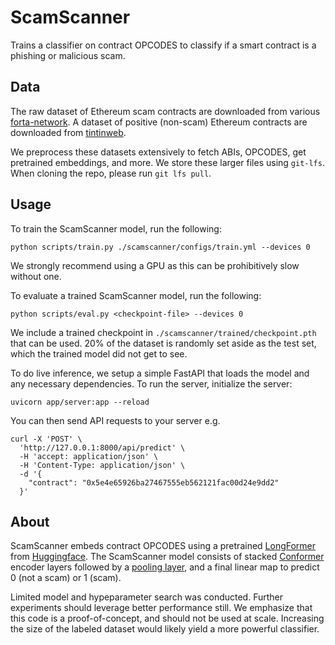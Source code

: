 # ScamScanner

Trains a classifier on contract OPCODES to classify if a smart contract is a phishing or malicious scam.

## Data

The raw dataset of Ethereum scam contracts are downloaded from various [forta-network](https://github.com/forta-network/labelled-datasets). A dataset of positive (non-scam) Ethereum contracts are downloaded from [tintinweb](https://github.com/tintinweb/smart-contract-sanctuary-ethereum). 

We preprocess these datasets extensively to fetch ABIs, OPCODES, get pretrained embeddings, and more. We store these larger files using `git-lfs`. When cloning the repo, please run `git lfs pull`.

## Usage

To train the ScamScanner model, run the following:
```
python scripts/train.py ./scamscanner/configs/train.yml --devices 0
```
We strongly recommend using a GPU as this can be prohibitively slow without one.

To evaluate a trained ScamScanner model, run the following:
```
python scripts/eval.py <checkpoint-file> --devices 0
```
We include a trained checkpoint in `./scamscanner/trained/checkpoint.pth` that can be used. 20\% of the dataset is randomly set aside as the test set, which the trained model did not get to see. 

To do live inference, we setup a simple FastAPI that loads the model and any necessary dependencies. To run the server, initialize the server:
```
uvicorn app/server:app --reload
```
You can then send API requests to your server e.g.
```
curl -X 'POST' \
  'http://127.0.0.1:8000/api/predict' \
  -H 'accept: application/json' \
  -H 'Content-Type: application/json' \
  -d '{
    "contract": "0x5e4e65926ba27467555eb562121fac00d24e9dd2"
  }'
```

## About

ScamScanner embeds contract OPCODES using a pretrained [LongFormer](https://arxiv.org/abs/2004.05150) from [Huggingface](https://huggingface.co/docs/transformers/model_doc/longformer). The ScamScanner model consists of stacked [Conformer](https://arxiv.org/abs/2105.03889) encoder layers followed by a [pooling layer](https://github.com/huggingface/transformers/blob/31d452c68b34c2567b62924ee0df40a83cbc52d5/src/transformers/models/longformer/modeling_longformer.py#L1372), and a final linear map to predict 0 (not a scam) or 1 (scam). 

Limited model and hypeparameter search was conducted. Further experiments should leverage better performance still. We emphasize that this code is a proof-of-concept, and should not be used at scale. Increasing the size of the labeled dataset would likely yield a more powerful classifier.
